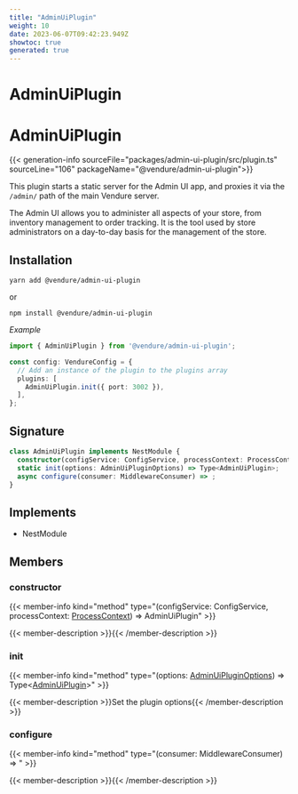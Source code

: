 ```yaml
---
title: "AdminUiPlugin"
weight: 10
date: 2023-06-07T09:42:23.949Z
showtoc: true
generated: true
---
```

<!-- This file was generated from the Vendure source. Do not modify. Instead, re-run the "docs:build" script -->

# AdminUiPlugin
<div class="symbol">


# AdminUiPlugin

{{< generation-info sourceFile="packages/admin-ui-plugin/src/plugin.ts" sourceLine="106" packageName="@vendure/admin-ui-plugin">}}

This plugin starts a static server for the Admin UI app, and proxies it via the `/admin/` path of the main Vendure server.

The Admin UI allows you to administer all aspects of your store, from inventory management to order tracking. It is the tool used by
store administrators on a day-to-day basis for the management of the store.

## Installation

`yarn add @vendure/admin-ui-plugin`

or

`npm install @vendure/admin-ui-plugin`

*Example*

```ts
import { AdminUiPlugin } from '@vendure/admin-ui-plugin';

const config: VendureConfig = {
  // Add an instance of the plugin to the plugins array
  plugins: [
    AdminUiPlugin.init({ port: 3002 }),
  ],
};
```

## Signature

```TypeScript
class AdminUiPlugin implements NestModule {
  constructor(configService: ConfigService, processContext: ProcessContext)
  static init(options: AdminUiPluginOptions) => Type<AdminUiPlugin>;
  async configure(consumer: MiddlewareConsumer) => ;
}
```
## Implements

 * NestModule


## Members

### constructor

{{< member-info kind="method" type="(configService: ConfigService, processContext: <a href='/typescript-api/common/process-context#processcontext'>ProcessContext</a>) => AdminUiPlugin"  >}}

{{< member-description >}}{{< /member-description >}}

### init

{{< member-info kind="method" type="(options: <a href='/typescript-api/core-plugins/admin-ui-plugin/admin-ui-plugin-options#adminuipluginoptions'>AdminUiPluginOptions</a>) => Type&#60;<a href='/typescript-api/core-plugins/admin-ui-plugin/#adminuiplugin'>AdminUiPlugin</a>&#62;"  >}}

{{< member-description >}}Set the plugin options{{< /member-description >}}

### configure

{{< member-info kind="method" type="(consumer: MiddlewareConsumer) => "  >}}

{{< member-description >}}{{< /member-description >}}


</div>
